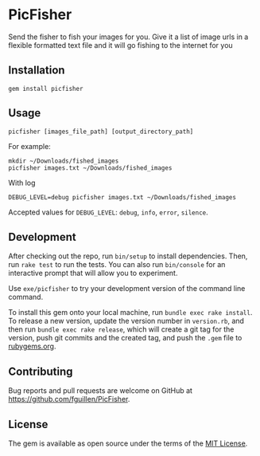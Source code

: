 # PicFisher

Send the fisher to fish your images for you. Give it a list of image urls in a flexible
formatted text file and it will go fishing to the internet for you

## Installation

```
gem install picfisher
```

## Usage

```
picfisher [images_file_path] [output_directory_path]
```

For example:

```
mkdir ~/Downloads/fished_images
picfisher images.txt ~/Downloads/fished_images
```

With log

```
DEBUG_LEVEL=debug picfisher images.txt ~/Downloads/fished_images
```

Accepted values for `DEBUG_LEVEL`: `debug`, `info`, `error`, `silence`.

## Development

After checking out the repo, run `bin/setup` to install dependencies. Then, run `rake test` to run the tests. You can also run `bin/console` for an interactive prompt that will allow you to experiment.

Use `exe/picfisher` to try your development version of the command line command.

To install this gem onto your local machine, run `bundle exec rake install`. To release a new version, update the version number in `version.rb`, and then run `bundle exec rake release`, which will create a git tag for the version, push git commits and the created tag, and push the `.gem` file to [rubygems.org](https://rubygems.org).

## Contributing

Bug reports and pull requests are welcome on GitHub at https://github.com/fguillen/PicFisher.

## License

The gem is available as open source under the terms of the [MIT License](https://opensource.org/licenses/MIT).
